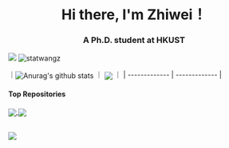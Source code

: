 <h1 align="center">Hi there, I'm Zhiwei！</h1>
<h3 align="center">A Ph.D. student at HKUST</h3>


<!--visitors-->
<p align="left">
  <img  src="https://visitor-badge.glitch.me/badge?page_id=statwangz" />
  <img src="https://komarev.com/ghpvc/?username=statwangz&label=Profile%20views&color=0e75b6&style=flat" alt="statwangz" /> 
</p>

｜<a><img align="center" src="https://github-readme-stats.vercel.app/api?username=statwangz&show_icons=true&include_all_commits=true&theme=buefy&hide_border=true" alt="Anurag's github stats" /></a> ｜ <a><img align="center" src="https://github-readme-stats.vercel.app/api/top-langs/?username=statwangz&layout=compact&theme=buefy&hide_border=true" /></a> ｜
| ------------- | ------------- |

#### Top Repositories


<a href="https://github.com/statwangz/MATH-4432-Statistical-Machine-Learning">
  <img align="center" src="https://github-readme-stats.vercel.app/api/pin/?username=statwangz&repo=MATH-4432-Statistical-Machine-Learning&theme=buefy" />
</a>
<a href="https://github.com/statwangz/HSS">
  <img align="center" src="https://github-readme-stats.vercel.app/api/pin/?username=statwangz&repo=HSS&theme=buefy" />
</a>

<br />
<br />

<p align="left">
  <img src="https://activity-graph.herokuapp.com/graph?username=statwangz&theme=react-dark" />
</p>
